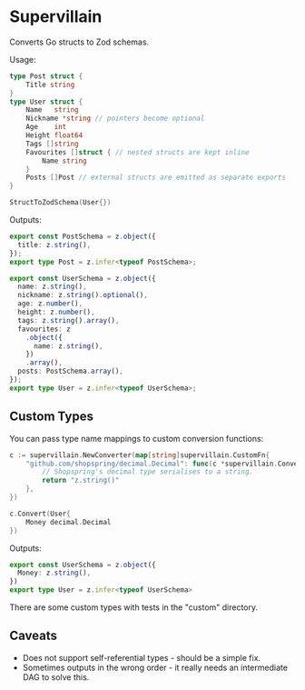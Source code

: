 # Supervillain

Converts Go structs to Zod schemas.

Usage:

```go
type Post struct {
    Title string
}
type User struct {
    Name   string
    Nickname *string // pointers become optional
    Age    int
    Height float64
    Tags []string
    Favourites []struct { // nested structs are kept inline
        Name string
    }
    Posts []Post // external structs are emitted as separate exports
}

StructToZodSchema(User{})
```

Outputs:

```typescript
export const PostSchema = z.object({
  title: z.string(),
});
export type Post = z.infer<typeof PostSchema>;

export const UserSchema = z.object({
  name: z.string(),
  nickname: z.string().optional(),
  age: z.number(),
  height: z.number(),
  tags: z.string().array(),
  favourites: z
    .object({
      name: z.string(),
    })
    .array(),
  posts: PostSchema.array(),
});
export type User = z.infer<typeof UserSchema>;
```

## Custom Types

You can pass type name mappings to custom conversion functions:

```go
c := supervillain.NewConverter(map[string]supervillain.CustomFn{
    "github.com/shopspring/decimal.Decimal": func(c *supervillain.Converter, t reflect.Type, s, g string, i int) string {
        // Shopspring's decimal type serialises to a string.
        return "z.string()"
    },
})

c.Convert(User{
    Money decimal.Decimal
})
```

Outputs:

```typescript
export const UserSchema = z.object({
  Money: z.string(),
})
export type User = z.infer<typeof UserSchema>
```

There are some custom types with tests in the "custom" directory.

## Caveats

- Does not support self-referential types - should be a simple fix.
- Sometimes outputs in the wrong order - it really needs an intermediate DAG to solve this.
